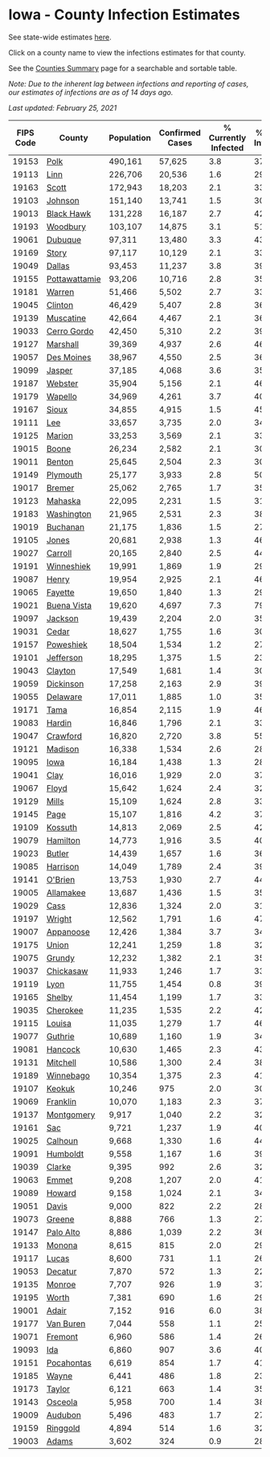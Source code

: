 # Iowa - County Infection Estimates

See state-wide estimates [here](/infections/us-ia).

Click on a county name to view the infections estimates for that county.

See the [Counties Summary](/infections/summary-counties) page for a searchable and sortable table.

*Note: Due to the inherent lag between infections and reporting of cases, our estimates of infections are as of 14 days ago.*

*Last updated: February 25, 2021*

|   FIPS Code |                         County |   Population |   Confirmed Cases |   % Currently Infected |   % Total Infected |
|-------------|--------------------------------|--------------|-------------------|------------------------|--------------------|
|       19153 |                   [Polk](polk) |      490,161 |            57,625 |                    3.8 |               37.8 |
|       19113 |                   [Linn](linn) |      226,706 |            20,536 |                    1.6 |               29.9 |
|       19163 |                 [Scott](scott) |      172,943 |            18,203 |                    2.1 |               33.3 |
|       19103 |             [Johnson](johnson) |      151,140 |            13,741 |                    1.5 |               30.3 |
|       19013 |       [Black Hawk](black-hawk) |      131,228 |            16,187 |                    2.7 |               42.6 |
|       19193 |           [Woodbury](woodbury) |      103,107 |            14,875 |                    3.1 |               51.1 |
|       19061 |             [Dubuque](dubuque) |       97,311 |            13,480 |                    3.3 |               43.6 |
|       19169 |                 [Story](story) |       97,117 |            10,129 |                    2.1 |               33.0 |
|       19049 |               [Dallas](dallas) |       93,453 |            11,237 |                    3.8 |               39.2 |
|       19155 | [Pottawattamie](pottawattamie) |       93,206 |            10,716 |                    2.8 |               35.8 |
|       19181 |               [Warren](warren) |       51,466 |             5,502 |                    2.7 |               33.1 |
|       19045 |             [Clinton](clinton) |       46,429 |             5,407 |                    2.8 |               36.4 |
|       19139 |         [Muscatine](muscatine) |       42,664 |             4,467 |                    2.1 |               36.6 |
|       19033 |     [Cerro Gordo](cerro-gordo) |       42,450 |             5,310 |                    2.2 |               39.6 |
|       19127 |           [Marshall](marshall) |       39,369 |             4,937 |                    2.6 |               46.2 |
|       19057 |       [Des Moines](des-moines) |       38,967 |             4,550 |                    2.5 |               36.5 |
|       19099 |               [Jasper](jasper) |       37,185 |             4,068 |                    3.6 |               35.3 |
|       19187 |             [Webster](webster) |       35,904 |             5,156 |                    2.1 |               46.9 |
|       19179 |             [Wapello](wapello) |       34,969 |             4,261 |                    3.7 |               40.1 |
|       19167 |                 [Sioux](sioux) |       34,855 |             4,915 |                    1.5 |               45.7 |
|       19111 |                     [Lee](lee) |       33,657 |             3,735 |                    2.0 |               34.5 |
|       19125 |               [Marion](marion) |       33,253 |             3,569 |                    2.1 |               33.4 |
|       19015 |                 [Boone](boone) |       26,234 |             2,582 |                    2.1 |               30.6 |
|       19011 |               [Benton](benton) |       25,645 |             2,504 |                    2.3 |               30.9 |
|       19149 |           [Plymouth](plymouth) |       25,177 |             3,933 |                    2.8 |               50.0 |
|       19017 |               [Bremer](bremer) |       25,062 |             2,765 |                    1.7 |               35.9 |
|       19123 |             [Mahaska](mahaska) |       22,095 |             2,231 |                    1.5 |               31.8 |
|       19183 |       [Washington](washington) |       21,965 |             2,531 |                    2.3 |               38.4 |
|       19019 |           [Buchanan](buchanan) |       21,175 |             1,836 |                    1.5 |               27.5 |
|       19105 |                 [Jones](jones) |       20,681 |             2,938 |                    1.3 |               46.7 |
|       19027 |             [Carroll](carroll) |       20,165 |             2,840 |                    2.5 |               44.4 |
|       19191 |       [Winneshiek](winneshiek) |       19,991 |             1,869 |                    1.9 |               29.1 |
|       19087 |                 [Henry](henry) |       19,954 |             2,925 |                    2.1 |               46.7 |
|       19065 |             [Fayette](fayette) |       19,650 |             1,840 |                    1.3 |               29.6 |
|       19021 |     [Buena Vista](buena-vista) |       19,620 |             4,697 |                    7.3 |               79.1 |
|       19097 |             [Jackson](jackson) |       19,439 |             2,204 |                    2.0 |               35.6 |
|       19031 |                 [Cedar](cedar) |       18,627 |             1,755 |                    1.6 |               30.0 |
|       19157 |         [Poweshiek](poweshiek) |       18,504 |             1,534 |                    1.2 |               27.4 |
|       19101 |         [Jefferson](jefferson) |       18,295 |             1,375 |                    1.5 |               23.4 |
|       19043 |             [Clayton](clayton) |       17,549 |             1,681 |                    1.4 |               30.5 |
|       19059 |         [Dickinson](dickinson) |       17,258 |             2,163 |                    2.9 |               39.3 |
|       19055 |           [Delaware](delaware) |       17,011 |             1,885 |                    1.0 |               35.5 |
|       19171 |                   [Tama](tama) |       16,854 |             2,115 |                    1.9 |               46.9 |
|       19083 |               [Hardin](hardin) |       16,846 |             1,796 |                    2.1 |               33.6 |
|       19047 |           [Crawford](crawford) |       16,820 |             2,720 |                    3.8 |               55.0 |
|       19121 |             [Madison](madison) |       16,338 |             1,534 |                    2.6 |               28.4 |
|       19095 |                   [Iowa](iowa) |       16,184 |             1,438 |                    1.3 |               28.3 |
|       19041 |                   [Clay](clay) |       16,016 |             1,929 |                    2.0 |               37.8 |
|       19067 |                 [Floyd](floyd) |       15,642 |             1,624 |                    2.4 |               32.4 |
|       19129 |                 [Mills](mills) |       15,109 |             1,624 |                    2.8 |               33.4 |
|       19145 |                   [Page](page) |       15,107 |             1,816 |                    4.2 |               37.4 |
|       19109 |             [Kossuth](kossuth) |       14,813 |             2,069 |                    2.5 |               42.8 |
|       19079 |           [Hamilton](hamilton) |       14,773 |             1,916 |                    3.5 |               40.6 |
|       19023 |               [Butler](butler) |       14,439 |             1,657 |                    1.6 |               36.4 |
|       19085 |           [Harrison](harrison) |       14,049 |             1,789 |                    2.4 |               39.5 |
|       19141 |             [O'Brien](o'brien) |       13,753 |             1,930 |                    2.7 |               44.1 |
|       19005 |         [Allamakee](allamakee) |       13,687 |             1,436 |                    1.5 |               35.8 |
|       19029 |                   [Cass](cass) |       12,836 |             1,324 |                    2.0 |               31.9 |
|       19197 |               [Wright](wright) |       12,562 |             1,791 |                    1.6 |               47.1 |
|       19007 |         [Appanoose](appanoose) |       12,426 |             1,384 |                    3.7 |               34.0 |
|       19175 |                 [Union](union) |       12,241 |             1,259 |                    1.8 |               32.2 |
|       19075 |               [Grundy](grundy) |       12,232 |             1,382 |                    2.1 |               35.6 |
|       19037 |         [Chickasaw](chickasaw) |       11,933 |             1,246 |                    1.7 |               33.1 |
|       19119 |                   [Lyon](lyon) |       11,755 |             1,454 |                    0.8 |               39.6 |
|       19165 |               [Shelby](shelby) |       11,454 |             1,199 |                    1.7 |               33.4 |
|       19035 |           [Cherokee](cherokee) |       11,235 |             1,535 |                    2.2 |               42.7 |
|       19115 |               [Louisa](louisa) |       11,035 |             1,279 |                    1.7 |               46.3 |
|       19077 |             [Guthrie](guthrie) |       10,689 |             1,160 |                    1.9 |               34.9 |
|       19081 |             [Hancock](hancock) |       10,630 |             1,465 |                    2.3 |               43.3 |
|       19131 |           [Mitchell](mitchell) |       10,586 |             1,300 |                    2.4 |               38.5 |
|       19189 |         [Winnebago](winnebago) |       10,354 |             1,375 |                    2.3 |               41.5 |
|       19107 |               [Keokuk](keokuk) |       10,246 |               975 |                    2.0 |               30.1 |
|       19069 |           [Franklin](franklin) |       10,070 |             1,183 |                    2.3 |               37.0 |
|       19137 |       [Montgomery](montgomery) |        9,917 |             1,040 |                    2.2 |               32.0 |
|       19161 |                     [Sac](sac) |        9,721 |             1,237 |                    1.9 |               40.2 |
|       19025 |             [Calhoun](calhoun) |        9,668 |             1,330 |                    1.6 |               44.7 |
|       19091 |           [Humboldt](humboldt) |        9,558 |             1,167 |                    1.6 |               39.5 |
|       19039 |               [Clarke](clarke) |        9,395 |               992 |                    2.6 |               32.9 |
|       19063 |                 [Emmet](emmet) |        9,208 |             1,207 |                    2.0 |               41.3 |
|       19089 |               [Howard](howard) |        9,158 |             1,024 |                    2.1 |               34.8 |
|       19051 |                 [Davis](davis) |        9,000 |               822 |                    2.2 |               28.6 |
|       19073 |               [Greene](greene) |        8,888 |               766 |                    1.3 |               27.7 |
|       19147 |         [Palo Alto](palo-alto) |        8,886 |             1,039 |                    2.2 |               36.6 |
|       19133 |               [Monona](monona) |        8,615 |               815 |                    2.0 |               29.4 |
|       19117 |                 [Lucas](lucas) |        8,600 |               731 |                    1.1 |               26.1 |
|       19053 |             [Decatur](decatur) |        7,870 |               572 |                    1.3 |               22.4 |
|       19135 |               [Monroe](monroe) |        7,707 |               926 |                    1.9 |               37.3 |
|       19195 |                 [Worth](worth) |        7,381 |               690 |                    1.6 |               29.0 |
|       19001 |                 [Adair](adair) |        7,152 |               916 |                    6.0 |               38.3 |
|       19177 |         [Van Buren](van-buren) |        7,044 |               558 |                    1.1 |               25.6 |
|       19071 |             [Fremont](fremont) |        6,960 |               586 |                    1.4 |               26.0 |
|       19093 |                     [Ida](ida) |        6,860 |               907 |                    3.6 |               40.7 |
|       19151 |       [Pocahontas](pocahontas) |        6,619 |               854 |                    1.7 |               41.2 |
|       19185 |                 [Wayne](wayne) |        6,441 |               486 |                    1.8 |               23.5 |
|       19173 |               [Taylor](taylor) |        6,121 |               663 |                    1.4 |               35.0 |
|       19143 |             [Osceola](osceola) |        5,958 |               700 |                    1.4 |               38.4 |
|       19009 |             [Audubon](audubon) |        5,496 |               483 |                    1.7 |               27.8 |
|       19159 |           [Ringgold](ringgold) |        4,894 |               514 |                    1.6 |               32.2 |
|       19003 |                 [Adams](adams) |        3,602 |               324 |                    0.9 |               28.3 |